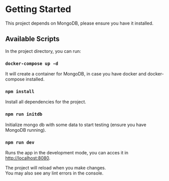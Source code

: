 # Getting Started

This project depends on MongoDB, please ensure you have it installed.

## Available Scripts

In the project directory, you can run:

### `docker-compose up -d`

It will create a container for MongoDB, in case you have docker and docker-compose installed.

### `npm install`

Install all dependencies for the project.

### `npm run initdb`

Initialize mongo db with some data to start testing (ensure you have MongoDB running).

### `npm run dev`

Runs the app in the development mode, you can acces it in [http://localhost:8080](http://localhost:8080).

The project will reload when you make changes.\
You may also see any lint errors in the console.
